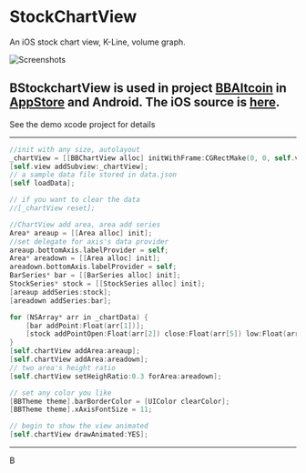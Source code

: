StockChartView
===============

An iOS stock chart view, K-Line, volume graph.

![Screenshots](https://github.com/chenxiaoyu3/BBStockChartView/blob/master/BBStockChartViewDemo/Screenshots/1.png)

BStockchartView is used in project [BBAltcoin](http://bbaltcoin.com/) in [AppStore](https://itunes.apple.com/tt/app/bb-kan-pan/id962337229?mt=8) and Android. The iOS source is [here](https://github.com/chenxiaoyu3/BBAltcoin-iOS).
----------------
See the demo xcode project for details
- - - 

```Objective-C
//init with any size, autolayout
_chartView = [[BBChartView alloc] initWithFrame:CGRectMake(0, 0, self.view.frame.size.height, self.view.frame.size.width)];
[self.view addSubview:_chartView];
// a sample data file stored in data.json
[self loadData];

// if you want to clear the data
//[_chartView reset];

//ChartView add area, area add series
Area* areaup = [[Area alloc] init];
//set delegate for axis's data provider
areaup.bottomAxis.labelProvider = self;
Area* areadown = [[Area alloc] init];
areadown.bottomAxis.labelProvider = self;
BarSeries* bar = [[BarSeries alloc] init];
StockSeries* stock = [[StockSeries alloc] init];
[areaup addSeries:stock];
[areadown addSeries:bar];

for (NSArray* arr in _chartData) {
	[bar addPoint:Float(arr[1])];
	[stock addPointOpen:Float(arr[2]) close:Float(arr[5]) low:Float(arr[4]) high:Float(arr[3])];
}
[self.chartView addArea:areaup];
[self.chartView addArea:areadown];
// two area's height ratio
[self.chartView setHeighRatio:0.3 forArea:areadown];

// set any color you like
[BBTheme theme].barBorderColor = [UIColor clearColor];
[BBTheme theme].xAxisFontSize = 11;

// begin to show the view animated
[self.chartView drawAnimated:YES];
```
----------
B
